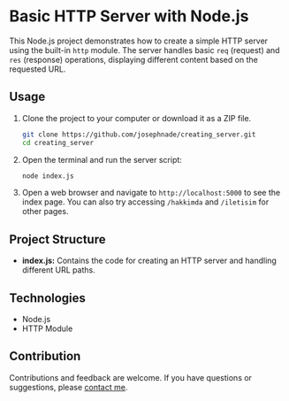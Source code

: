 # Basic HTTP Server with Node.js

This Node.js project demonstrates how to create a simple HTTP server using the built-in `http` module. The server handles basic `req` (request) and `res` (response) operations, displaying different content based on the requested URL.

## Usage

1. Clone the project to your computer or download it as a ZIP file.

    ```bash
    git clone https://github.com/josephnade/creating_server.git
    cd creating_server
    ```

2. Open the terminal and run the server script:

    ```bash
    node index.js
    ```

3. Open a web browser and navigate to `http://localhost:5000` to see the index page. You can also try accessing `/hakkimda` and `/iletisim` for other pages.

## Project Structure

- **index.js:** Contains the code for creating an HTTP server and handling different URL paths.


## Technologies

* Node.js
* HTTP Module

## Contribution

Contributions and feedback are welcome. If you have questions or suggestions, please [contact me](mailto:yusuf.akn2017@gmail.com).
